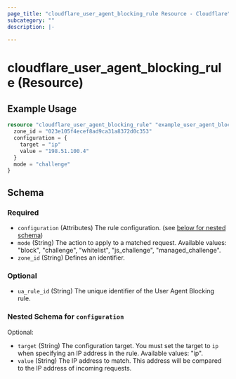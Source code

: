 ```yaml
---
page_title: "cloudflare_user_agent_blocking_rule Resource - Cloudflare"
subcategory: ""
description: |-
  
---
```


# cloudflare_user_agent_blocking_rule (Resource)



## Example Usage

```terraform
resource "cloudflare_user_agent_blocking_rule" "example_user_agent_blocking_rule" {
  zone_id = "023e105f4ecef8ad9ca31a8372d0c353"
  configuration = {
    target = "ip"
    value = "198.51.100.4"
  }
  mode = "challenge"
}
```

<!-- schema generated by tfplugindocs -->
## Schema

### Required

- `configuration` (Attributes) The rule configuration. (see [below for nested schema](#nestedatt--configuration))
- `mode` (String) The action to apply to a matched request.
Available values: "block", "challenge", "whitelist", "js_challenge", "managed_challenge".
- `zone_id` (String) Defines an identifier.

### Optional

- `ua_rule_id` (String) The unique identifier of the User Agent Blocking rule.

<a id="nestedatt--configuration"></a>
### Nested Schema for `configuration`

Optional:

- `target` (String) The configuration target. You must set the target to `ip` when specifying an IP address in the rule.
Available values: "ip".
- `value` (String) The IP address to match. This address will be compared to the IP address of incoming requests.


